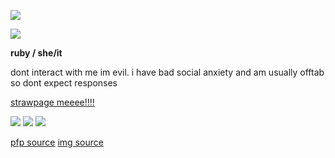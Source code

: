 <img src="https://files.catbox.moe/h6ii1l.png"></img> 

 ![](https://komarev.com/ghpvc/?username=xxrubyda-alienxx&style=plastic&color=70101e)

<p><b>ruby / she/it </b></p>

<p>dont interact with me im evil. i have bad social anxiety and am usually offtab so dont expect responses </p>

<a href="https://rubyda-alien.straw.page/">strawpage meeee!!!!</a> 

<img src="https://files.catbox.moe/06khx4.gif"></img> <img src="https://files.catbox.moe/ao5g3e.png"></img> <img src="https://files.catbox.moe/211f5l.gif"></img>

<a href="https://x.com/UD_ming/status/1956080376755134930/photo/1">pfp source</a>
<a href="https://x.com/gionaqiaonai/status/1880770873411682499" style="font size: 5px;">img source</a>

